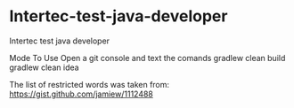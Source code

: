 # Intertec-test-java-developer
Intertec test java developer
 
 Mode To Use
  Open a git console and text the comands
  gradlew clean build
  gradlew clean idea
 
The list of restricted words was taken from: https://gist.github.com/jamiew/1112488
